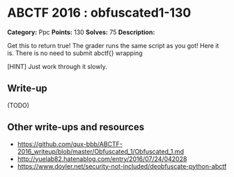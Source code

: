 # ABCTF 2016 : obfuscated1-130

**Category:** Ppc
**Points:** 130
**Solves:** 75
**Description:**

Get this to return true! The grader runs the same script as you got! Here it is. There is no need to submit abctf{} wrapping

[HINT] Just work through it slowly.

## Write-up

(TODO)

## Other write-ups and resources

* https://github.com/qux-bbb/ABCTF-2016_writeup/blob/master/Obfuscated_1/Obfuscated_1.md
* http://yuelab82.hatenablog.com/entry/2016/07/24/042028
* https://www.doyler.net/security-not-included/deobfuscate-python-abctf

